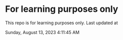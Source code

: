 # For learning purposes only
This repo is for learning purposes only.
Last updated at

Sunday, August 13, 2023 4:11:45 AM

